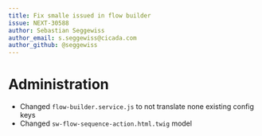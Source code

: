 ```yaml
---
title: Fix smalle issued in flow builder
issue: NEXT-30588
author: Sebastian Seggewiss
author_email: s.seggewiss@cicada.com
author_github: @seggewiss
---
```

# Administration
* Changed `flow-builder.service.js` to not translate none existing config keys
* Changed `sw-flow-sequence-action.html.twig` model

